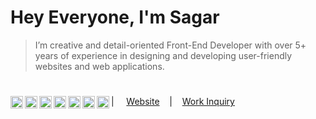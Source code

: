 # Hey Everyone, I'm Sagar &nbsp;&nbsp;
> I’m  creative and detail-oriented Front-End Developer with over 5+ years of experience in designing and developing user-friendly websites and web applications.
#
<a href="https://www.facebook.com/sagarrjpawar/">
  <img align="left" alt="Sagar's Facebook" width="20px" src="https://simpleicons.now.sh/facebook/1877F2" />
</a>
<a href="https://www.instagram.com/sagarjpawar/">
  <img align="left" alt="Sagar's Instagram" width="20px" src="https://simpleicons.now.sh/instagram/E4405F" />
</a>
<a href="https://twitter.com/sagarjpawar">
  <img align="left" alt="Sagar's Twitter" width="20px" src="https://simpleicons.now.sh/twitter/1DA1F2" />
</a>
<a href="https://linkedin.com/in/sagarjpawar">
  <img align="left" alt="Sagar's LinkedIn" width="20px" src="https://simpleicons.now.sh/linkedin/0A66C2" />
</a>
<a href="https://in.pinterest.com/sagarrjpawar/">
  <img align="left" alt="Sagar's Pinterest" width="20px" src="https://simpleicons.now.sh/pinterest/BD081C" />
</a>
<a href="https://behance.net/sagarjpawar">
  <img align="left" alt="Sagar's Behance" width="20px" src="https://simpleicons.now.sh/behance/1769FF" />
</a>
<a href="https://dribbble.com/sagarjpawar">
  <img align="left" alt="Sagar's Dribbble" width="20px" src="https://simpleicons.now.sh/dribbble/EA4C89" />
</a>

| &nbsp;&nbsp;&nbsp; <a href="https://imsagar.in">Website</a> &nbsp;&nbsp;&nbsp;|&nbsp;&nbsp;&nbsp; <a href="https://imsagar.in/contact">Work Inquiry</a>
